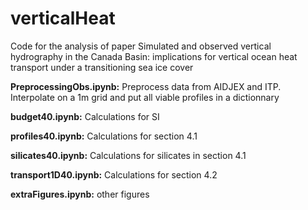 # verticalHeat
Code for the analysis of paper Simulated and observed vertical hydrography in the Canada Basin: implications for vertical ocean heat transport under a transitioning sea ice cover

**PreprocessingObs.ipynb:** Preprocess data from AIDJEX and ITP. Interpolate on a 1m grid and put all viable profiles in a dictionnary

**budget40.ipynb:** Calculations for SI

**profiles40.ipynb:** Calculations for section 4.1

**silicates40.ipynb:** Calculations for silicates in section 4.1

**transport1D40.ipynb:** Calculations for section 4.2

**extraFigures.ipynb:** other figures
